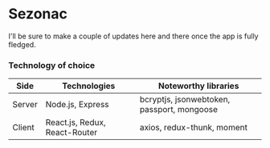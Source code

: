 # Sezonac

I'll be sure to make a couple of updates here and there once the app is fully fledged.
 
 ### Technology of choice
 | Side | Technologies |Noteworthy libraries |
| ------ | ----------- | ------------ |
| Server   | Node.js, Express | bcryptjs, jsonwebtoken, passport, mongoose |
| Client   | React.js, Redux, React-Router| axios, redux-thunk, moment  |
